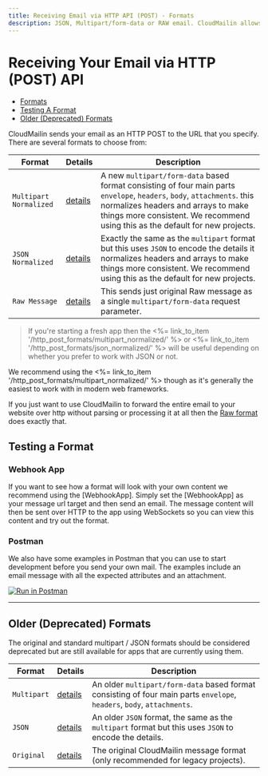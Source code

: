 ```yaml
---
title: Receiving Email via HTTP API (POST) - Formats
description: JSON, Multipart/form-data or RAW email. CloudMailin allows your API / App receive email in several different formats over HTTP (POST) Webhook.
---
```


# Receiving Your Email via HTTP (POST) API

* [Formats](#)
* [Testing A Format](#testing-a-format)
* [Older (Deprecated) Formats](#older--deprecated--formats)

CloudMailin sends your email as an HTTP POST to the URL that you specify. There are several formats to choose from:

| Format                 | Details                                             | Description |
|------------------------|-----------------------------------------------------|-------------|
| `Multipart Normalized` | [details](/http_post_formats/multipart_normalized/) | A new `multipart/form-data` based format consisting of four main parts `envelope`, `headers`, `body`, `attachments`. this normalizes headers and arrays to make things more consistent. We recommend using this as the default for new projects.
| `JSON Normalized`      | [details](/http_post_formats/json_normalized/)      | Exactly the same as the `multipart` format but this uses `JSON` to encode the details it normalizes headers and arrays to make things more consistent. We recommend using this as the default for new projects.
| `Raw Message`          | [details](/http_post_formats/raw/)                  | This sends just original Raw message as a single `multipart/form-data` request parameter.

> If you're starting a fresh app then the <%= link_to_item '/http_post_formats/multipart_normalized/' %>
> or <%= link_to_item '/http_post_formats/json_normalized/' %> will be useful depending on
> whether you prefer to work with JSON or not.

We recommend using the <%= link_to_item '/http_post_formats/multipart_normalized/' %>
though as it's generally the easiest to work with in modern web frameworks.

If you just want to use CloudMailin to forward the entire email to your website over http without
parsing or processing it at all then the [Raw format](/http_post_formats/raw/) does exactly that.

## Testing a Format

### Webhook App

If you want to see how a format will look with your own content we recommend using the [WebhookApp]. Simply set the [WebhookApp] as your message url target and then send an email. The message content will then be sent over HTTP to the app using WebSockets so you can view this content and try out the format.

### Postman

We also have some examples in Postman that you can use to start development before you send your
own mail. The examples include an email message with all the expected attributes and an attachment.

[![Run in Postman](https://run.pstmn.io/button.svg)](https://app.getpostman.com/run-collection/93865eabe09f106dacad)

---

## Older (Deprecated) Formats

The original and standard multipart / JSON formats should be considered deprecated but are still
available for apps that are currently using them.

| Format                 | Details                                  | Description |
|------------------------|------------------------------------------|-------------|
| `Multipart`            | [details](/http_post_formats/multipart/) | An older `multipart/form-data` based format consisting of four main parts `envelope`, `headers`, `body`, `attachments`.
| `JSON`                 | [details](/http_post_formats/json/)      | An older `JSON` format, the same as the `multipart` format but this uses `JSON` to encode the details.
| `Original`             | [details](/http_post_formats/original/)  | The original CloudMailin message format (only recommended for legacy projects).
